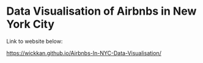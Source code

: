 # Data Visualisation of Airbnbs in New York City

Link to website below:

https://wickkan.github.io/Airbnbs-In-NYC-Data-Visualisation/
